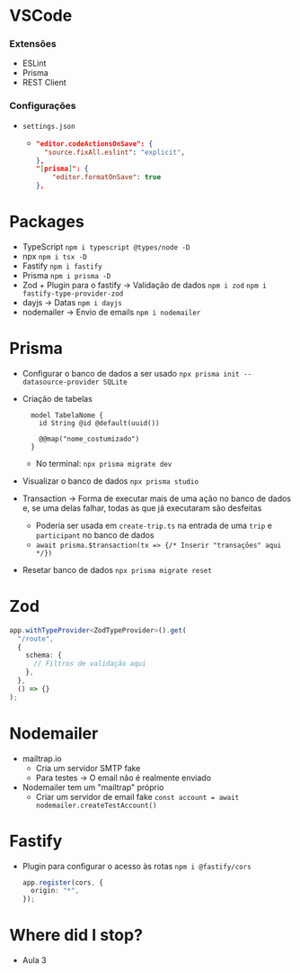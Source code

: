 # VSCode

### Extensões

- ESLint
- Prisma
- REST Client

### Configurações

- `settings.json`
  - ```json
    "editor.codeActionsOnSave": {
      "source.fixAll.eslint": "explicit",
    },
    "[prisma]": {
        "editor.formatOnSave": true
    },
    ```

# Packages

- TypeScript
  `npm i typescript @types/node -D`
- npx
  `npm i tsx -D`
- Fastify
  `npm i fastify`
- Prisma
  `npm i prisma -D`
- Zod + Plugin para o fastify -> Validação de dados
  `npm i zod`
  `npm i fastify-type-provider-zod`
- dayjs -> Datas
  `npm i dayjs`
- nodemailer -> Envio de emails
  `npm i nodemailer`

# Prisma

- Configurar o banco de dados a ser usado
  `npx prisma init --datasource-provider SQLite`
- Criação de tabelas

  ```prisma
    model TabelaNome {
      id String @id @default(uuid())

      @@map("nome_costumizado")
    }
  ```

  - No terminal: `npx prisma migrate dev`

- Visualizar o banco de dados
  `npx prisma studio`
- Transaction -> Forma de executar mais de uma ação no banco de dados e, se uma delas falhar, todas as que já executaram são desfeitas
  - Poderia ser usada em `create-trip.ts` na entrada de uma `trip` e `participant` no banco de dados
  - `await prisma.$transaction(tx => {/* Inserir "transações" aqui */})`
- Resetar banco de dados
  `npx prisma migrate reset`

# Zod

```typescript
app.withTypeProvider<ZodTypeProvider>().get(
  "/route",
  {
    schema: {
      // Filtros de validação aqui
    },
  },
  () => {}
);
```

# Nodemailer

- mailtrap.io
  - Cria um servidor SMTP fake
  - Para testes -> O email não é realmente enviado
- Nodemailer tem um "mailtrap" próprio
  - Criar um servidor de email fake
    `const account = await nodemailer.createTestAccount()`

# Fastify

- Plugin para configurar o acesso às rotas
  `npm i @fastify/cors`
  ```typescript
  app.register(cors, {
    origin: "*",
  });
  ```

# Where did I stop?

- Aula 3
